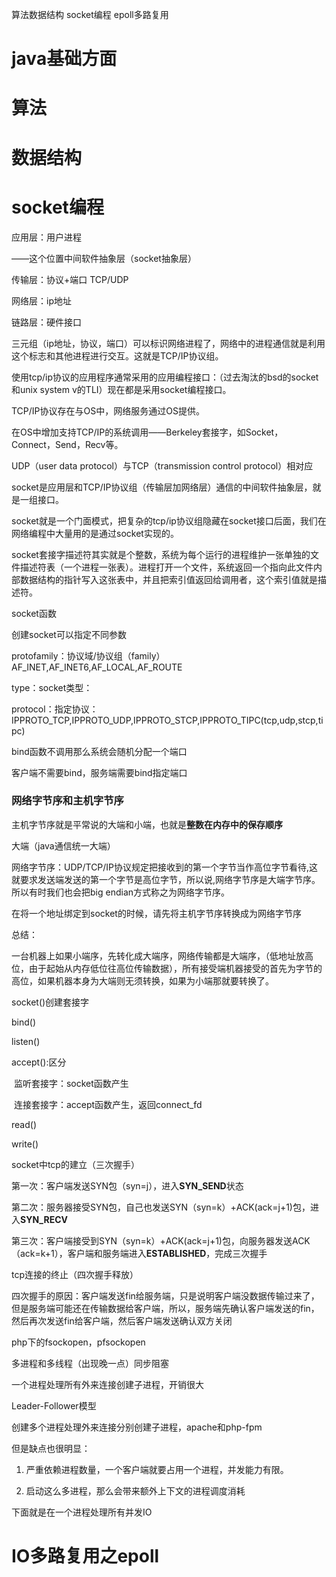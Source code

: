 算法数据结构 socket编程 epoll多路复用

# java基础方面

# 算法



# 数据结构



# socket编程

应用层：用户进程

——这个位置中间软件抽象层（socket抽象层）

传输层：协议+端口  TCP/UDP

网络层：ip地址

链路层：硬件接口

三元组（ip地址，协议，端口）可以标识网络进程了，网络中的进程通信就是利用这个标志和其他进程进行交互。这就是TCP/IP协议组。

使用tcp/ip协议的应用程序通常采用的应用编程接口：（过去淘汰的bsd的socket和unix system v的TLI）现在都是采用socket编程接口。

TCP/IP协议存在与OS中，网络服务通过OS提供。

在OS中增加支持TCP/IP的系统调用——Berkeley套接字，如Socket，Connect，Send，Recv等。

UDP（user data protocol）与TCP（transmission control protocol）相对应

socket是应用层和TCP/IP协议组（传输层加网络层）通信的中间软件抽象层，就是一组接口。

socket就是一个门面模式，把复杂的tcp/ip协议组隐藏在socket接口后面，我们在网络编程中大量用的是通过socket实现的。

socket套接字描述符其实就是个整数，系统为每个运行的进程维护一张单独的文件描述符表（一个进程一张表）。进程打开一个文件，系统返回一个指向此文件内部数据结构的指针写入这张表中，并且把索引值返回给调用者，这个索引值就是描述符。

socket函数

创建socket可以指定不同参数

protofamily：协议域/协议组（family）AF_INET,AF_INET6,AF_LOCAL,AF_ROUTE

type：socket类型：

protocol：指定协议：IPPROTO_TCP,IPPROTO_UDP,IPPROTO_STCP,IPPROTO_TIPC(tcp,udp,stcp,tipc)

bind函数不调用那么系统会随机分配一个端口

客户端不需要bind，服务端需要bind指定端口

### 网络字节序和主机字节序

主机字节序就是平常说的大端和小端，也就是**整数在内存中的保存顺序**

大端（java通信统一大端）

网络字节序：UDP/TCP/IP协议规定把接收到的第一个字节当作高位字节看待,这就要求发送端发送的第一个字节是高位字节，所以说,网络字节序是大端字节序。所以有时我们也会把big endian方式称之为网络字节序。

在将一个地址绑定到socket的时候，请先将主机字节序转换成为网络字节序

总结：

一台机器上如果小端序，先转化成大端序，网络传输都是大端序，（低地址放高位，由于起始从内存低位往高位传输数据），所有接受端机器接受的首先为字节的高位，如果机器本身为大端则无须转换，如果为小端那就要转换了。

socket()创建套接字

bind()

listen()

accept():区分

​	监听套接字：socket函数产生

​	连接套接字：accept函数产生，返回connect_fd

read()

write()

socket中tcp的建立（三次握手）

第一次：客户端发送SYN包（syn=j），进入**SYN_SEND**状态

第二次：服务器接受SYN包，自己也发送SYN（syn=k）+ACK(ack=j+1)包，进入**SYN_RECV**

第三次：客户端接受到SYN（syn=k）+ACK(ack=j+1)包，向服务器发送ACK（ack=k+1），客户端和服务端进入**ESTABLISHED**，完成三次握手

tcp连接的终止（四次握手释放）

四次握手的原因：客户端发送fin给服务端，只是说明客户端没数据传输过来了，但是服务端可能还在传输数据给客户端，所以，服务端先确认客户端发送的fin，然后再次发送fin给客户端，然后客户端发送确认双方关闭

php下的fsockopen，pfsockopen

多进程和多线程（出现晚一点）同步阻塞

一个进程处理所有外来连接创建子进程，开销很大

Leader-Follower模型

创建多个进程处理外来连接分别创建子进程，apache和php-fpm

但是缺点也很明显：

1. 严重依赖进程数量，一个客户端就要占用一个进程，并发能力有限。


2. 启动这么多进程，那么会带来额外上下文的进程调度消耗

下面就是在一个进程处理所有并发IO

# IO多路复用之epoll



